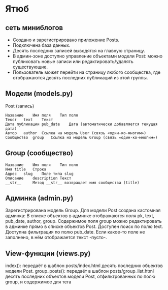 # Ятюб
## сеть миниблогов
- Создано и зарегистрировано приложение Posts.
- Подключена база данных.
- Десять последних записей выводятся на главную страницу.
- В админ-зоне доступно управление объектами модели Post: можно публиковать новые записи или редактировать/удалять существующие.
- Пользователь может перейти на страницу любого сообщества, где отображаются десять последних публикаций из этой группы.

## Модели (models.py)
Post (запись)
```
Название	Имя поля	Тип поля
Текст	text	Текст
Дата публикации	pub_date	Дата (автоматически добавляется текущая дата)
Автор	author	Ссылка на модель User (связь «один-ко-многим»)
Сообщество	group	Ссылка на модель Group (связь «один-ко-многим»)
```
## Group (сообщество)
```
Название	Имя поля	Тип поля
Имя	title	Строка
Адрес	slug	Поле типа slug
Описание	description	Текст
__str__		Метод __str__ возвращает имя сообщества (title)
```
## Админка (admin.py)
Зарегистрирована модель Group.
Для модели Post создана кастомная админка:
В списке объектов в админке отображаются поля pk, text, pub_date, author, group.
Содержимое поля group можно редактировать в админке прямо в списке объектов Post.
Доступен поиск по полю text.
Доступна фильтрация по полю pub_date.
Если какое-то поле не заполнено, в нём отображается текст -пусто-.
## View-функции (views.py)
index(): передаёт в шаблон posts/index.html десять последних объектов модели Post.
group_posts(): передаёт в шаблон posts/group_list.html десять последних объектов модели Post, отфильтрованных по полю group, и содержимое для тега <title>.
## Адреса (urls.py)
Для приложения Posts установлен namespace='posts'.
Для главной страницы установлен name='index'.
Страница с постами из определённой группы доступна по URL вида group/<slug>/.
Для страницы с постами группы установлен name='group_list'.
## Шаблоны
Файлы шаблонов хранятся на уровне проекта.
Шаблоны разбиты на логические блоки и собираются с помощью тегов include и extend.
К шаблонам подключена статика.
Шаблоны соответствуют дизайну:
web_hw02_community_with_text.zip
В шаблоне index.html ссылка <a href="">все записи группы</a> адресует пользователя на страницу той группы, которой принадлежит пост.
Из view-функций в словаре context передаётся основное содержимое страницы.
Содержимое тега <title> — для разных страниц разное:
```
для страницы группы: Записи сообщества <имя_группы>;
для главной страницы: Последние обновления на сайте.
```

